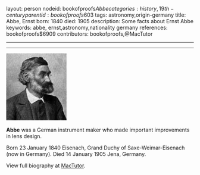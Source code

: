 layout: person
nodeid: bookofproofs$Abbe
categories: history,19th-century
parentid: bookofproofs$603
tags: astronomy,origin-germany
title: Abbe, Ernst
born: 1840
died: 1905
description: Some facts about Ernst Abbe
keywords: abbe, ernst,astronomy,nationality germany
references: bookofproofs$6909
contributors: bookofproofs,@MacTutor

---


---

![Abbe.jpg](https://github.com/bookofproofs/bookofproofs.github.io/blob/main/_sources/_assets/images/portraits/Abbe.jpg?raw=true)

**Abbe** was a German instrument maker who made important improvements in lens design.

Born 23 January 1840 Eisenach, Grand Duchy of Saxe-Weimar-Eisenach (now in Germany). Died 14 January 1905 Jena, Germany.


View full biography at [MacTutor](https://mathshistory.st-andrews.ac.uk/Biographies/Abbe/).
